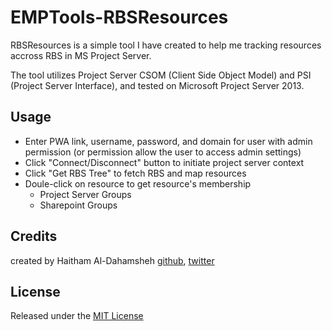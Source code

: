 # EMPTools-RBSResources
RBSResources is a simple tool I have created to help me tracking resources accross RBS in MS Project Server.

The tool utilizes Project Server CSOM (Client Side Object Model) and PSI (Project Server Interface), and tested on Microsoft Project Server 2013.

## Usage
- Enter PWA link, username, password, and domain for user with admin permission (or permission allow the user to access admin settings)
- Click "Connect/Disconnect" button to initiate project server context
- Click "Get RBS Tree" to fetch RBS and map resources
- Doule-click on resource to get resource's membership
  - Project Server Groups
  - Sharepoint Groups
  
## Credits
created by Haitham Al-Dahamsheh [github](//github.com/hdahamsheh), [twitter](//twitter.com/dohmosh)

## License
Released under the [MIT License](http://www.opensource.org/licenses/mit-license.php)
